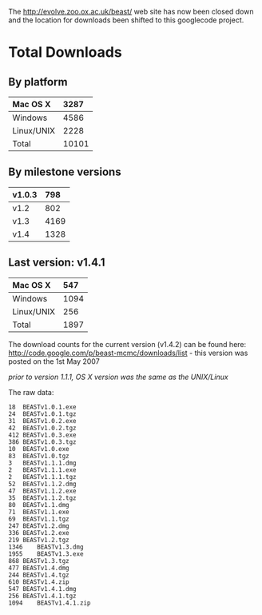 The http://evolve.zoo.ox.ac.uk/beast/ web site has now been closed down and the location for downloads been shifted to this googlecode project.
# Total Downloads #
## By platform ##
| Mac OS X | 3287 |
|:---------|:-----|
| Windows  | 4586 |
| Linux/UNIX | 2228 |
| Total    | 10101 |

## By milestone versions ##
| v1.0.3 | 798 |
|:-------|:----|
| v1.2   | 802 |
| v1.3   | 4169 |
| v1.4   | 1328 |

## Last version: v1.4.1 ##
| Mac OS X | 547 |
|:---------|:----|
| Windows  | 1094 |
| Linux/UNIX | 256 |
| Total    | 1897 |

The download counts for the current version (v1.4.2) can be found here: http://code.google.com/p/beast-mcmc/downloads/list - this version was posted on the 1st May 2007

_prior to version 1.1.1, OS X version was the same as the UNIX/Linux_

The raw data:
```
18	BEASTv1.0.1.exe
24	BEASTv1.0.1.tgz
31	BEASTv1.0.2.exe
42	BEASTv1.0.2.tgz
412	BEASTv1.0.3.exe
386	BEASTv1.0.3.tgz
10	BEASTv1.0.exe
83	BEASTv1.0.tgz
3	BEASTv1.1.1.dmg
2	BEASTv1.1.1.exe
2	BEASTv1.1.1.tgz
52	BEASTv1.1.2.dmg
47	BEASTv1.1.2.exe
35	BEASTv1.1.2.tgz
80	BEASTv1.1.dmg
71	BEASTv1.1.exe
69	BEASTv1.1.tgz
247	BEASTv1.2.dmg
336	BEASTv1.2.exe
219	BEASTv1.2.tgz
1346	BEASTv1.3.dmg
1955	BEASTv1.3.exe
868	BEASTv1.3.tgz
477	BEASTv1.4.dmg
244	BEASTv1.4.tgz
610	BEASTv1.4.zip
547	BEASTv1.4.1.dmg
256	BEASTv1.4.1.tgz
1094	BEASTv1.4.1.zip
```

